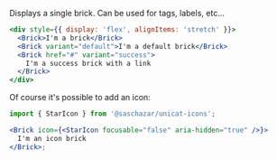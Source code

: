 Displays a single brick. Can be used for tags, labels, etc...

```jsx
<div style={{ display: 'flex', alignItems: 'stretch' }}>
  <Brick>I'm a brick</Brick>
  <Brick variant="default">I'm a default brick</Brick>
  <Brick href="#" variant="success">
    I'm a success brick with a link
  </Brick>
</div>
```

Of course it's possible to add an icon:

```jsx
import { StarIcon } from '@saschazar/unicat-icons';

<Brick icon={<StarIcon focusable="false" aria-hidden="true" />}>
  I'm an icon brick
</Brick>;
```
